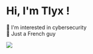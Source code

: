 <!--
**MTlyx/MTlyx** is a ✨ _special_ ✨ repository because its `README.md` (this file) appears on your GitHub profile.

Here are some ideas to get you started:

- 🔭 I’m currently working on ...
- 🌱 I’m currently learning ...
- 👯 I’m looking to collaborate on ...
- 🤔 I’m looking for help with ...
- 💬 Ask me about ...
- 📫 How to reach me: ...
- 😄 Pronouns: ...
- ⚡ Fun fact: ...
-->

# Hi, I'm Tlyx !

👀 I'm interested in cybersecurity  
🌱 Just a French guy

<!-- GitHub stats from https://github.com/anuraghazra/github-readme-stats -->
![](https://github-readme-stats.vercel.app/api?username=MTlyx&theme=codeSTACKr&hide_border=false&hide=contribs)<br/>
